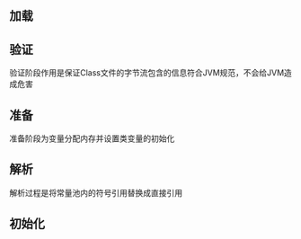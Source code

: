 ## 加载

## 验证

验证阶段作用是保证Class文件的字节流包含的信息符合JVM规范，不会给JVM造成危害

## 准备

准备阶段为变量分配内存并设置类变量的初始化

## 解析

解析过程是将常量池内的符号引用替换成直接引用



## 初始化
